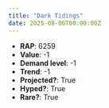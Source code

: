 ```yaml
---
title: "Dark Tidings"
date: 2025-08-06T00:00:00Z
---
```

- **RAP**: 6259
- **Value**: -1
- **Demand level**: -1
- **Trend**: -1
- **Projected?**: True
- **Hyped?**: True
- **Rare?**: True
